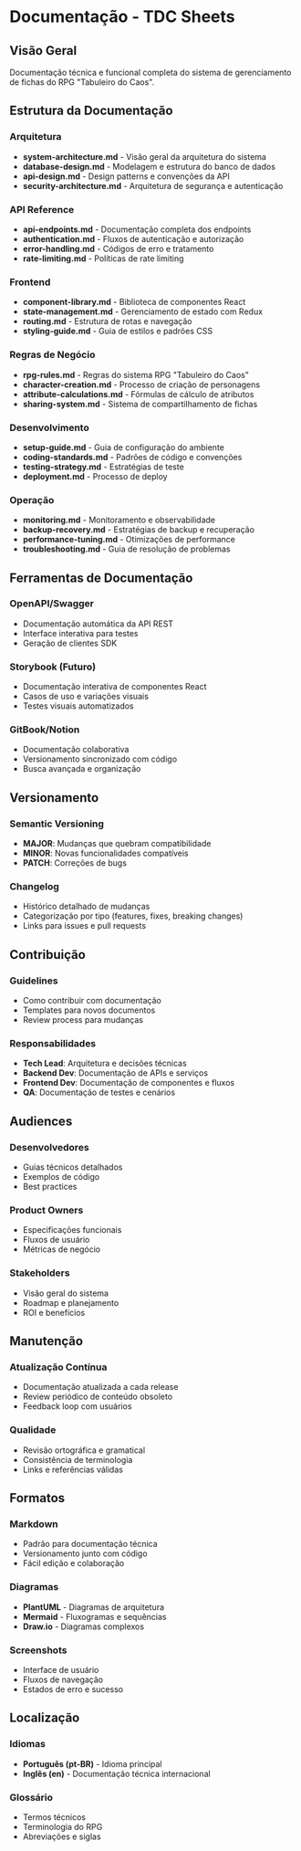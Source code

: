 # Documentação - TDC Sheets

## Visão Geral
Documentação técnica e funcional completa do sistema de gerenciamento de fichas do RPG "Tabuleiro do Caos".

## Estrutura da Documentação

### Arquitetura
- **system-architecture.md** - Visão geral da arquitetura do sistema
- **database-design.md** - Modelagem e estrutura do banco de dados
- **api-design.md** - Design patterns e convenções da API
- **security-architecture.md** - Arquitetura de segurança e autenticação

### API Reference
- **api-endpoints.md** - Documentação completa dos endpoints
- **authentication.md** - Fluxos de autenticação e autorização
- **error-handling.md** - Códigos de erro e tratamento
- **rate-limiting.md** - Políticas de rate limiting

### Frontend
- **component-library.md** - Biblioteca de componentes React
- **state-management.md** - Gerenciamento de estado com Redux
- **routing.md** - Estrutura de rotas e navegação
- **styling-guide.md** - Guia de estilos e padrões CSS

### Regras de Negócio
- **rpg-rules.md** - Regras do sistema RPG "Tabuleiro do Caos"
- **character-creation.md** - Processo de criação de personagens
- **attribute-calculations.md** - Fórmulas de cálculo de atributos
- **sharing-system.md** - Sistema de compartilhamento de fichas

### Desenvolvimento
- **setup-guide.md** - Guia de configuração do ambiente
- **coding-standards.md** - Padrões de código e convenções
- **testing-strategy.md** - Estratégias de teste
- **deployment.md** - Processo de deploy

### Operação
- **monitoring.md** - Monitoramento e observabilidade
- **backup-recovery.md** - Estratégias de backup e recuperação
- **performance-tuning.md** - Otimizações de performance
- **troubleshooting.md** - Guia de resolução de problemas

## Ferramentas de Documentação

### OpenAPI/Swagger
- Documentação automática da API REST
- Interface interativa para testes
- Geração de clientes SDK

### Storybook (Futuro)
- Documentação interativa de componentes React
- Casos de uso e variações visuais
- Testes visuais automatizados

### GitBook/Notion
- Documentação colaborativa
- Versionamento sincronizado com código
- Busca avançada e organização

## Versionamento

### Semantic Versioning
- **MAJOR**: Mudanças que quebram compatibilidade
- **MINOR**: Novas funcionalidades compatíveis
- **PATCH**: Correções de bugs

### Changelog
- Histórico detalhado de mudanças
- Categorização por tipo (features, fixes, breaking changes)
- Links para issues e pull requests

## Contribuição

### Guidelines
- Como contribuir com documentação
- Templates para novos documentos
- Review process para mudanças

### Responsabilidades
- **Tech Lead**: Arquitetura e decisões técnicas
- **Backend Dev**: Documentação de APIs e serviços
- **Frontend Dev**: Documentação de componentes e fluxos
- **QA**: Documentação de testes e cenários

## Audiences

### Desenvolvedores
- Guias técnicos detalhados
- Exemplos de código
- Best practices

### Product Owners
- Especificações funcionais
- Fluxos de usuário
- Métricas de negócio

### Stakeholders
- Visão geral do sistema
- Roadmap e planejamento
- ROI e benefícios

## Manutenção

### Atualização Contínua
- Documentação atualizada a cada release
- Review periódico de conteúdo obsoleto
- Feedback loop com usuários

### Qualidade
- Revisão ortográfica e gramatical
- Consistência de terminologia
- Links e referências válidas

## Formatos

### Markdown
- Padrão para documentação técnica
- Versionamento junto com código
- Fácil edição e colaboração

### Diagramas
- **PlantUML** - Diagramas de arquitetura
- **Mermaid** - Fluxogramas e sequências
- **Draw.io** - Diagramas complexos

### Screenshots
- Interface de usuário
- Fluxos de navegação
- Estados de erro e sucesso

## Localização

### Idiomas
- **Português (pt-BR)** - Idioma principal
- **Inglês (en)** - Documentação técnica internacional

### Glossário
- Termos técnicos
- Terminologia do RPG
- Abreviações e siglas
